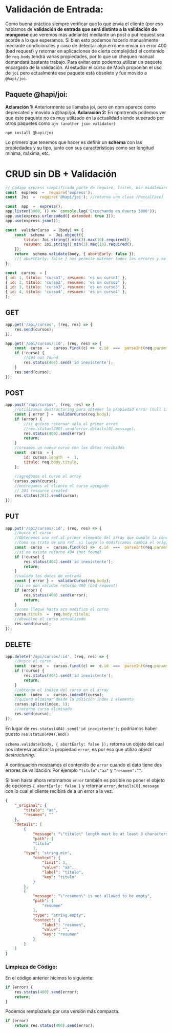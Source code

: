 #   Validación de Entrada:
Como buena práctica siempre verificar que lo que envía el cliente (por eso hablamos de **validación de entrada que será distinto a la validación de mongoose** que veremos más adelante) mediante un post o put request sea acorde a lo que esperamos.
Si bien esto podemos hacerlo manualmente mediante condicionales y caso de detectar algo erróneo enviar un error 400 (bad request) y retornar en aplicaciones de cierta complejidad el contenido de   `req.body` tendrá varias propiedades, por lo que un chequeo manual demandará bastante trabajo. 
Para evitar esto podemos utilizar un paquete encargado de la validación.
Al estudiar el curso de Mosh proponían el uso de `joi` pero actualmente ese paquete está obsoleto y fue movido a `@hapi/joi`.

## Paquete @hapi/joi:
**Aclaración 1:** Anteriormente se llamaba joi, pero en npm aparece como deprecated y movido a @hapi/joi.
**Aclaración 2:** En npmtrends podemos ver que este paquete no es muy utilizado en la actualidad siendo superado por otros paquetes como  `ajv (another json validator)`

`npm install @hapi/joi` 

Lo primero que tenemos que hacer es definir un **schema** con las propiedades y su tipo, junto con sus características como ser longitud mínima, máxima, etc. 


# CRUD sin DB + Validación
```js
// Código express simplificado parte de require, listen, uso middleware, etc dejando sólo los post y put handlers. 
const  express  =  require('express');
const  Joi  =  require('@hapi/joi'); //retorna una clase (PascalCase)

const  app  =  express();
app.listen(3000, () =>  console.log('Escuchando en Puerto 3000'));
app.use(express.urlencoded({ extended: true }));
app.use(express.json());

const  validarCurso  = (body) => {
	const  schema  =  Joi.object({
		titulo: Joi.string().min(3).max(10).required(),
		resumen: Joi.string().min(3).max(10).required(),
	});
	return  schema.validate(body, { abortEarly: false });
	//{ abortEarly: false } nos permite obtener todos los errores y no sólo uno
};

const  cursos  = [
{ id: 1, titulo: 'curso1', resumen: 'es un curso1' },
{ id: 2, titulo: 'curso2', resumen: 'es un curso2' },
{ id: 3, titulo: 'curso3', resumen: 'es un curso3' },
{ id: 4, titulo: 'curso4', resumen: 'es un curso4' },
];
```
## GET
```js
app.get('/api/cursos', (req, res) => {
	res.send(cursos);
});

app.get('/api/cursos/:id', (req, res) => {
	const  curso  =  cursos.find((c) =>  c.id  ===  parseInt(req.params.id));
	if (!curso) {
		//404 not found
		res.status(404).send('id inexistente');
	}
	res.send(curso);
});
```


## POST
```js
app.post('/api/cursos', (req, res) => {
	//utilizamos destructuring para obtener la propiedad error (null si los datos son correctos)
	const { error } =  validarCurso(req.body);
	if (error) {
		//si quiero retornar sólo el primer error
		//res.status(400).send(error.details[0].message);
		res.status(400).send(error)
		return;
	}
	//creamos un nuevo curso con los datos recibidos
	const  curso  = {
		id: cursos.length  +  1,
		titulo: req.body.titulo,
	};
	  
	//agregamos el curso al array
	cursos.push(curso);
	//entregamos al cliente el curso agregado
	// 201 resource created
	res.status(201).send(curso);
});
```
## PUT
```js
app.put('/api/cursos/:id', (req, res) => {
	//busco el curso
	//Obtenemos una ref.al primer elemento del array que cumple la condición.
	//Como se trata de una ref. si luego lo modificamos cambia el original.
	const  curso  =  cursos.find((c) =>  c.id  ===  parseInt(req.params.id));
	//si no existe retorno 404 (not found)
	if (!curso) {
		res.status(404).send('id inexistente');
		return;
	}
	//valido los datos de entrada
	const { error } =  validarCurso(req.body);
	//si no son válidos retorno 400 (bad request)
	if (error) {
		res.status(400).send(error);
		return;
	}
	//como llegué hasta aca modifico el curso
	curso.titulo  =  req.body.titulo;
	//devuelvo el curso actualizado
	res.send(curso);
});
```
## DELETE
```js
app.delete('/api/cursos/:id', (req, res) => {
	//busco el curso
	const  curso  =  cursos.find((c) =>  c.id  ===  parseInt(req.params.id));
	if (!curso) {
		res.status(404).send('id inexistente');
		return;
	}
	//obtengo el índice del curso en el array
	const  index  =  cursos.indexOf(curso);
	//quiero eliminar desde la posición index 1 elemento
	cursos.splice(index, 1);
	//retorno curso eliminado
	res.send(curso);
});
```

En lugar de `res.status(404).send('id inexistente');` podríamos haber puesto `res.status(404).end()`

`schema.validate(body, { abortEarly: false });` retorna un objeto del cual nos interesa analizar la propiedad `error`, es por eso que utilizo *object destructuring*. 

A continuación mostramos el contenido de `error` cuando el dato tiene dos errores de validación: Por ejemplo `"titulo":"aa"` y `"resumen":""`:

Si bien hasta ahora retornamos `error` también es posible no poner el objeto de opciones `{ abortEarly: false }` y retornar `error.details[0].message` con lo cual el cliente recibirá de a un error a la vez.
```json
{
	"_original": {
		"titulo": "aa",
		"resumen": ""
	},
	"details": [
		{
			"message": "\"titulo\" length must be at least 3 characters long",
			"path": [
			"titulo"
			],
		"type": "string.min",
			"context": {
				"limit": 3,
				"value": "aa",
				"label": "titulo",
				"key": "titulo"
			}
		},
		{
			"message": "\"resumen\" is not allowed to be empty",
			"path": [
				"resumen"
			],
			"type": "string.empty",
			"context": {
				"label": "resumen",
				"value": "",
				"key": "resumen"
			}
		}
	]
}
```

### Limpieza de Código:
En el código anterior hicimos lo siguiente:
```js
if (error) {
	res.status(400).send(error);
	return;
}
```
Podemos remplazarlo por una versión más compacta.
```js
if (error)
	return res.status(400).send(error);

```